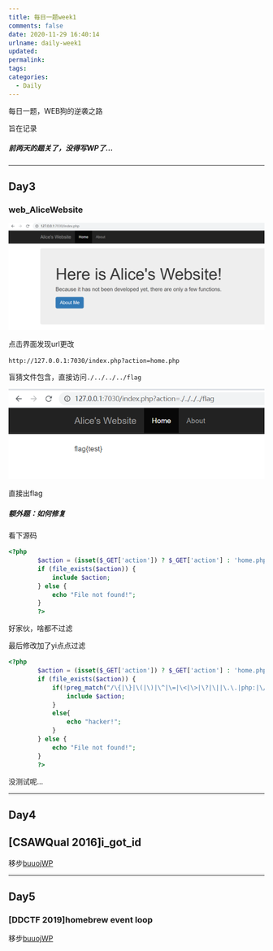 ```yaml
---
title: 每日一题week1
comments: false
date: 2020-11-29 16:40:14
urlname: daily-week1
updated: 
permalink: 
tags: 
categories: 
  - Daily
---
```


每日一题，WEB狗的逆袭之路

旨在记录

<!-- more -->

##### 前两天的题关了，没得写WP了...

----

## Day3

### web_AliceWebsite

![image-20201129164827415](每日一题/image-20201129164827415.png)

点击界面发现url更改

` http://127.0.0.1:7030/index.php?action=home.php `

盲猜文件包含，直接访问`./../../../flag`

![image-20201129165126255](每日一题/image-20201129165126255.png)

直接出flag

##### 额外题：如何修复

看下源码

```php
<?php
        $action = (isset($_GET['action']) ? $_GET['action'] : 'home.php');
        if (file_exists($action)) {
            include $action;
        } else {
            echo "File not found!";
        }
        ?>
```

好家伙，啥都不过滤



最后修改加了yi点点过滤

```php
<?php
        $action = (isset($_GET['action']) ? $_GET['action'] : 'home.php');
        if (file_exists($action)) {
            if(!preg_match("/\{|\}|\(|\)|\^|\=|\<|\>|\?|\||\.\.|php:|\/\/|data:|zip:|phar:|\/|flag|\*|\:|read|http|\#|\+|\~|\[|\]|\-/",$action)) {
                include $action;
            }
            else{
                echo "hacker!";
            }
        } else {
            echo "File not found!";
        }
        ?>
```

没测试呢...



---

## Day4

## [CSAWQual 2016]i_got_id

移步[buuojWP]( ./../Buuoj-WEB-Write-up/ )



---

## Day5

### [DDCTF 2019]homebrew event loop

移步[buuojWP](./../Buuoj-WEB-Write-up/ )